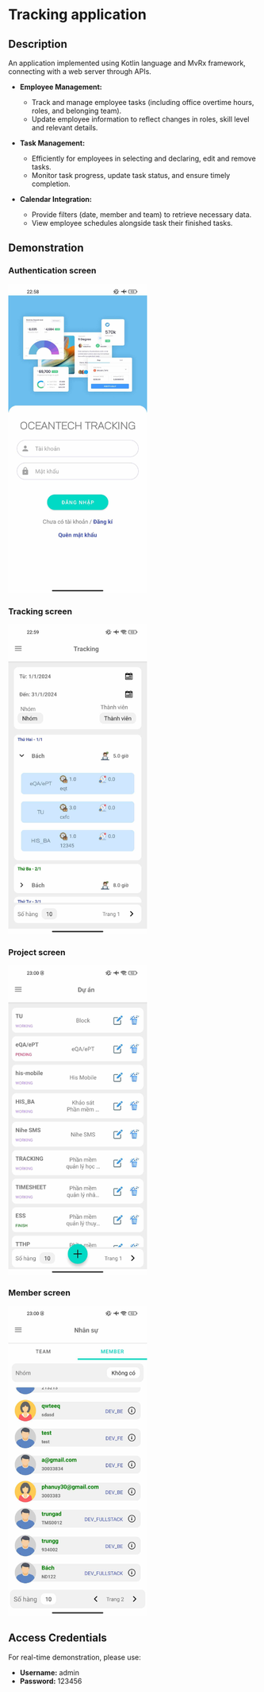 # Tracking application

## Description

An application implemented using Kotlin language and MvRx framework, connecting with a web server through APIs.

- **Employee Management:**
  - Track and manage employee tasks (including office overtime hours, roles, and belonging team).
  - Update employee information to reflect changes in roles, skill level and relevant details.

- **Task Management:**
  - Efficiently for employees in selecting and declaring, edit and remove tasks.
  - Monitor task progress, update task status, and ensure timely completion.

- **Calendar Integration:**
  - Provide filters (date, member and team) to retrieve necessary data.
  - View employee schedules alongside task their finished tasks.

## Demonstration

### Authentication screen

<img src="https://github.com/dainn67/oct_intern_tracking_demo/blob/master/demo/authentication.jpg" alt="Authentication screen" width="280"/>

### Tracking screen
<img src="https://github.com/dainn67/oct_intern_tracking_demo/blob/master/demo/tracking.jpg" alt="Tracking screen" width="280"/>

### Project screen
<img src="https://github.com/dainn67/oct_intern_tracking_demo/blob/master/demo/project.jpg" alt="Project screen" width="280"/>

### Member screen
<img src="https://github.com/dainn67/oct_intern_tracking_demo/blob/master/demo/members.jpg" alt="Member screen" width="280"/>


## Access Credentials

For real-time demonstration, please use:

- **Username:** admin
- **Password:** 123456

